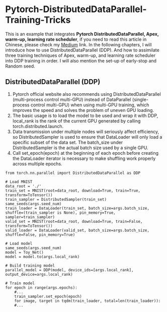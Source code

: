 # Pytorch-DistributedDataParallel-Training-Tricks

This is an example that integrates **Pytorch DistributedDataParallel, Apex, warm-up, learning rate scheduler**, if you need to read this article in Chinese, please check my [Medium](https://medium.com/@fig498etyu6600/training-tricks-for-pytorch-distributed-data-parallel-1cd48cc7d97a) link.
In the following chapters, I will introduce how to use DistributedDataParallel (DDP). And how to assimilate three training techniques of Apex, warm-up, and learning rate scheduler into DDP training in order. I will also mention the set-up of early-stop and Random seed.

## DistributedDataParallel (DDP)

1. Pytorch official website also recommends using DistributedDataParallel (multi-process control multi-GPU) instead of DataParallel (single-process control multi-GPU) when using    multi-GPU training, which improves the speed and solves the problem of uneven GPU loading.
2. The basic usage is to load the model to be used and wrap it with DDP, local_rank is the rank of the current GPU generated by calling torch.distributed.launch.
3. Data transmission under multiple nodes will seriously affect efficiency, so DistributedSampler is used to ensure that DataLoader will only load a specific subset of the data    set. The batch_size under DistributedSampler is the actual batch size used by a single GPU.
4. Call set_epoch(epoch) at the beginning of each epoch before creating the DataLoader iterator is necessary to make shuffling work properly across multiple epochs.
```
from torch.nn.parallel import DistributedDataParallel as DDP

# Load MNIST
data_root = './'
train_set = MNIST(root=data_root, download=True, train=True, transform=ToTensor())
train_sampler = DistributedSampler(train_set)
same_seeds(args.seed_num)
train_loader = DataLoader(train_set, batch_size=args.batch_size, shuffle=(train_sampler is None), pin_memory=True, sampler=train_sampler)
valid_set = MNIST(root=data_root, download=True, train=False, transform=ToTensor())
valid_loader = DataLoader(valid_set, batch_size=args.batch_size, shuffle=False, pin_memory=True)

# Load model
same_seeds(args.seed_num)
model = Toy_Net()
model = model.to(args.local_rank)

# Build training model
parallel_model = DDP(model, device_ids=[args.local_rank], output_device=args.local_rank)

# Train model
for epoch in range(args.epochs):
    #...
    train_sampler.set_epoch(epoch)
    for image, target in tqdm(train_loader, total=len(train_loader)):
    #...
```
